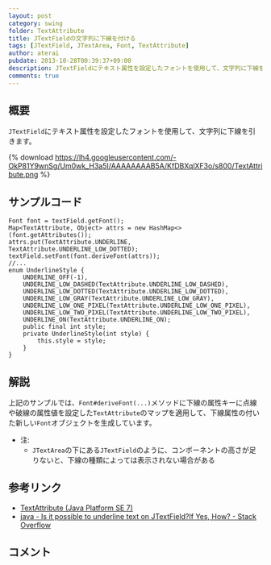 ```yaml
---
layout: post
category: swing
folder: TextAttribute
title: JTextFieldの文字列に下線を付ける
tags: [JTextField, JTextArea, Font, TextAttribute]
author: aterai
pubdate: 2013-10-28T00:39:37+09:00
description: JTextFieldにテキスト属性を設定したフォントを使用して、文字列に下線を引きます。
comments: true
---
```

## 概要
`JTextField`にテキスト属性を設定したフォントを使用して、文字列に下線を引きます。

{% download https://lh4.googleusercontent.com/-OkP81Y9wnSg/Um0wk_H3a5I/AAAAAAAAB5A/KfDBXqlXF3o/s800/TextAttribute.png %}

## サンプルコード
<pre class="prettyprint"><code>Font font = textField.getFont();
Map&lt;TextAttribute, Object&gt; attrs = new HashMap&lt;&gt;(font.getAttributes());
attrs.put(TextAttribute.UNDERLINE, TextAttribute.UNDERLINE_LOW_DOTTED);
textField.setFont(font.deriveFont(attrs));
//...
enum UnderlineStyle {
    UNDERLINE_OFF(-1),
    UNDERLINE_LOW_DASHED(TextAttribute.UNDERLINE_LOW_DASHED),
    UNDERLINE_LOW_DOTTED(TextAttribute.UNDERLINE_LOW_DOTTED),
    UNDERLINE_LOW_GRAY(TextAttribute.UNDERLINE_LOW_GRAY),
    UNDERLINE_LOW_ONE_PIXEL(TextAttribute.UNDERLINE_LOW_ONE_PIXEL),
    UNDERLINE_LOW_TWO_PIXEL(TextAttribute.UNDERLINE_LOW_TWO_PIXEL),
    UNDERLINE_ON(TextAttribute.UNDERLINE_ON);
    public final int style;
    private UnderlineStyle(int style) {
        this.style = style;
    }
}
</code></pre>

## 解説
上記のサンプルでは、`Font#deriveFont(...)`メソッドに下線の属性キーに点線や破線の属性値を設定した`TextAttribute`のマップを適用して、下線属性の付いた新しい`Font`オブジェクトを生成しています。

- 注:
    - `JTextArea`の下にある`JTextField`のように、コンポーネントの高さが足りないと、下線の種類によっては表示されない場合がある

<!-- dummy comment line for breaking list -->

## 参考リンク
- [TextAttribute (Java Platform SE 7)](http://docs.oracle.com/javase/jp/7/api/java/awt/font/TextAttribute.html)
- [java - Is it possible to underline text on JTextField?If Yes, How? - Stack Overflow](http://stackoverflow.com/questions/19478966/is-it-possible-to-underline-text-on-jtextfieldif-yes-how)

<!-- dummy comment line for breaking list -->

## コメント
